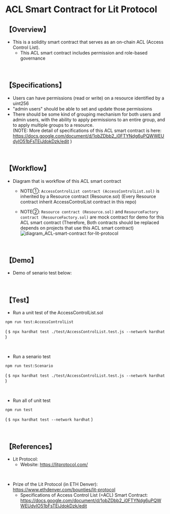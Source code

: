 # ACL Smart Contract for Lit Protocol
## 【Overview】
- This is a solidity smart contract that serves as an on-chain ACL (Access Control List).
  - This ACL smart contract includes permission and role-based governance

<br>

## 【Specifications】
- Users can have permissions (read or write) on a resource identified by a uint256 
- "admin users" should be able to set and update those permissions  
- There should be some kind of grouping mechanism for both users and admin users, with the ability to apply permissions to an entire   group, and to apply multiple groups to a resource.  
  (NOTE: More detail of specifications of this ACL smart contract is here: https://docs.google.com/document/d/1obZDbb2_i0FTYNdg6uPQWWEUdyIO51bFsTEiJdokDzk/edit )

<br>

## 【Workflow】
- Diagram that is workflow of this ACL smart contract
  - NOTE①: `AccessControlList contract (AccessControlList.sol)` is inherited by a Resource contract (Resource.sol)
    (Every Resource contract inherit AccessControlList contract in this repo)

  - NOTE②: `Resource contract (Resource.sol)` and `ResourceFactory contract (ResourceFactory.sol)` are mock contract for demo for this ACL smart contract
    (Therefore, Both contracts should be replaced depends on projects that use this ACL smart contract)
    ![diagram_ACL-smart-contract for-lit-protocol](https://user-images.githubusercontent.com/19357502/159188912-d65ea650-7e08-4c17-988e-d2567b6e78ec.jpeg)

<br>

## 【Demo】
- Demo of senario test below: 

<br>

## 【Test】
- Run a unit test of the AccessControlList.sol
```
npm run test:AccessControlList
```
( `$ npx hardhat test ./test/AccessControlList.test.js --network hardhat` )

<br>

- Run a senario test
```
npm run test:Scenario
```
( `$ npx hardhat test ./test/AccessControlList.test.js --network hardhat` )

<br>

- Run all of unit test
```
npm run test
```
( `$ npx hardhat test --network hardhat` )

<br>

## 【References】
- Lit Protocol: 
  - Website: https://litprotocol.com/

<br>

- Prize of the Lit Protocol (in ETH Denver): https://www.ethdenver.com/bounties/lit-protocol
  - Specifications of Access Control List (=ACL) Smart Contract: https://docs.google.com/document/d/1obZDbb2_i0FTYNdg6uPQWWEUdyIO51bFsTEiJdokDzk/edit
